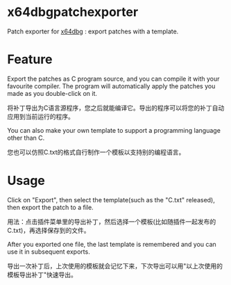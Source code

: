 # x64dbgpatchexporter
Patch exporter for [x64dbg](https://github.com/x64dbg/x64dbg) : export patches with a template.

# Feature
Export the patches as C program source, and you can compile it with your favourite compiler. The program will automatically apply the patches you made as you double-click on it.

将补丁导出为C语言源程序，您之后就能编译它。导出的程序可以将您的补丁自动应用到当前运行的程序。

You can also make your own template to support a programming language other than C.

您也可以仿照C.txt的格式自行制作一个模板以支持别的编程语言。

# Usage
Click on "Export", then select the template(such as the "C.txt" released), then export the patch to a file.

用法：点击插件菜单里的导出补丁，然后选择一个模板(比如随插件一起发布的C.txt)，再选择保存到的文件。

After you exported one file, the last template is remembered and you can use it in subsequent exports.

导出一次补丁后，上次使用的模板就会记忆下来，下次导出可以用"以上次使用的模板导出补丁"快速导出。
